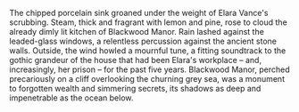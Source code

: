 The chipped porcelain sink groaned under the weight of Elara Vance's scrubbing.  Steam, thick and fragrant with lemon and pine, rose to cloud the already dimly lit kitchen of Blackwood Manor.  Rain lashed against the leaded-glass windows, a relentless percussion against the ancient stone walls.  Outside, the wind howled a mournful tune, a fitting soundtrack to the gothic grandeur of the house that had been Elara's workplace – and, increasingly, her prison – for the past five years.  Blackwood Manor, perched precariously on a cliff overlooking the churning grey sea, was a monument to forgotten wealth and simmering secrets, its shadows as deep and impenetrable as the ocean below.
